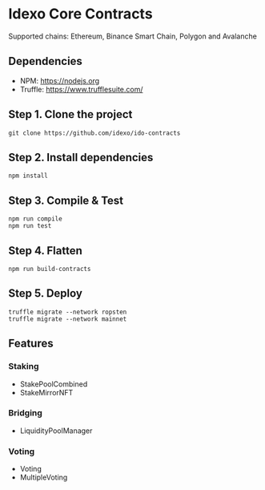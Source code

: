 # Idexo Core Contracts
Supported chains: Ethereum, Binance Smart Chain, Polygon and Avalanche

## Dependencies
- NPM: https://nodejs.org
- Truffle: https://www.trufflesuite.com/

## Step 1. Clone the project
```
git clone https://github.com/idexo/ido-contracts
```

## Step 2. Install dependencies
```
npm install
```

## Step 3. Compile & Test
```
npm run compile
npm run test
```

## Step 4. Flatten
```
npm run build-contracts
```

## Step 5. Deploy
```
truffle migrate --network ropsten
truffle migrate --network mainnet
```

## Features

### Staking
- StakePoolCombined
- StakeMirrorNFT

### Bridging
- LiquidityPoolManager

### Voting
- Voting
- MultipleVoting
